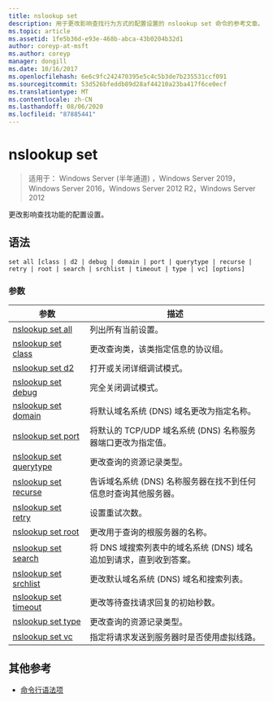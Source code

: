 ```yaml
---
title: nslookup set
description: 用于更改影响查找行为方式的配置设置的 nslookup set 命令的参考文章。
ms.topic: article
ms.assetid: 1fe5b36d-e93e-468b-abca-43b0204b32d1
author: coreyp-at-msft
ms.author: coreyp
manager: dongill
ms.date: 10/16/2017
ms.openlocfilehash: 6e6c9fc242470395e5c4c5b3de7b235531ccf091
ms.sourcegitcommit: 53d526bfeddb89d28af44210a23ba417f6ce0ecf
ms.translationtype: MT
ms.contentlocale: zh-CN
ms.lasthandoff: 08/06/2020
ms.locfileid: "87885441"
---
```

# <a name="nslookup-set"></a>nslookup set

> 适用于： Windows Server (半年通道) ，Windows Server 2019，Windows Server 2016，Windows Server 2012 R2，Windows Server 2012

更改影响查找功能的配置设置。

## <a name="syntax"></a>语法

```
set all [class | d2 | debug | domain | port | querytype | recurse | retry | root | search | srchlist | timeout | type | vc] [options]
```

### <a name="parameters"></a>参数

| 参数 | 描述 |
| --------- | ----------- |
| [nslookup set all](nslookup-set-all.md) | 列出所有当前设置。 |
| [nslookup set class](nslookup-set-class.md) | 更改查询类，该类指定信息的协议组。 |
| [nslookup set d2](nslookup-set-d2.md) | 打开或关闭详细调试模式。 |
| [nslookup set debug](nslookup-set-debug.md) | 完全关闭调试模式。 |
| [nslookup set domain](nslookup-set-domain.md) | 将默认域名系统 (DNS) 域名更改为指定名称。 |
| [nslookup set port](nslookup-set-port.md) | 将默认的 TCP/UDP 域名系统 (DNS) 名称服务器端口更改为指定值。
| [nslookup set querytype](nslookup-set-querytype.md) | 更改查询的资源记录类型。 |
| [nslookup set recurse](nslookup-set-recurse.md) | 告诉域名系统 (DNS) 名称服务器在找不到任何信息时查询其他服务器。 |
| [nslookup set retry](nslookup-set-retry.md) | 设置重试次数。 |
| [nslookup set root](nslookup-set-root.md) | 更改用于查询的根服务器的名称。 |
| [nslookup set search](nslookup-set-search.md) | 将 DNS 域搜索列表中的域名系统 (DNS) 域名追加到请求，直到收到答案。 |
| [nslookup set srchlist](nslookup-set-srchlist.md) | 更改默认域名系统 (DNS) 域名和搜索列表。 |
| [nslookup set timeout](nslookup-set-timeout.md) | 更改等待查找请求回复的初始秒数。 |
| [nslookup set type](nslookup-set-type.md) | 更改查询的资源记录类型。 |
| [nslookup set vc](nslookup-set-vc.md) | 指定将请求发送到服务器时是否使用虚拟线路。 |

## <a name="additional-references"></a>其他参考

- [命令行语法项](command-line-syntax-key.md)
